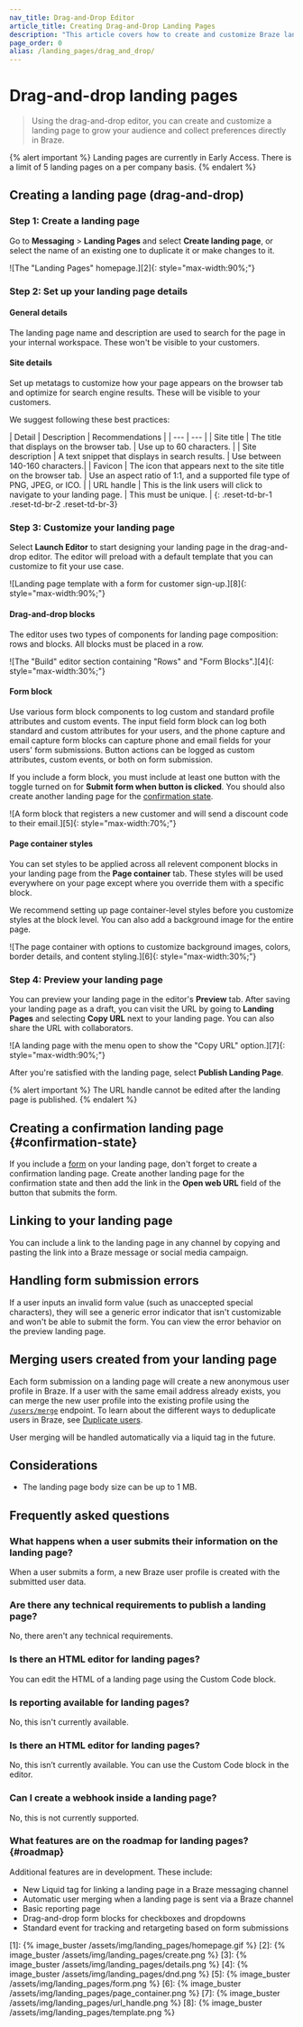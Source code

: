 ```yaml
---
nav_title: Drag-and-Drop Editor
article_title: Creating Drag-and-Drop Landing Pages
description: "This article covers how to create and customize Braze landing pages with the drag-and-drop editor."
page_order: 0
alias: /landing_pages/drag_and_drop/
---
```


# Drag-and-drop landing pages

> Using the drag-and-drop editor, you can create and customize a landing page to grow your audience and collect preferences directly in Braze.

{% alert important %}
Landing pages are currently in Early Access. There is a limit of 5 landing pages on a per company basis.
{% endalert %}

## Creating a landing page (drag-and-drop)

### Step 1: Create a landing page

Go to **Messaging** > **Landing Pages** and select **Create landing page**, or select the name of an existing one to duplicate it or make changes to it.

![The "Landing Pages" homepage.][2]{: style="max-width:90%;"}

### Step 2: Set up your landing page details

#### General details

The landing page name and description are used to search for the page in your internal workspace. These won't be visible to your customers.

#### Site details

Set up metatags to customize how your page appears on the browser tab and optimize for search engine results. These will be visible to your customers.

We suggest following these best practices:

| Detail | Description | Recommendations |
| --- | --- |
| Site title | The title that displays on the browser tab. | Use up to 60 characters. |
| Site description | A text snippet that displays in search results. | Use between 140-160 characters.|
| Favicon | The icon that appears next to the site title on the browser tab. | Use an aspect ratio of 1:1, and a supported file type of PNG, JPEG, or ICO. |
| URL handle | This is the link users will click to navigate to your landing page. | This must be unique. |
{: .reset-td-br-1 .reset-td-br-2 .reset-td-br-3}

### Step 3: Customize your landing page

Select **Launch Editor** to start designing your landing page in the drag-and-drop editor. The editor will preload with a default template that you can customize to fit your use case.

![Landing page template with a form for customer sign-up.][8]{: style="max-width:90%;"}

#### Drag-and-drop blocks

The editor uses two types of components for landing page composition: rows and blocks. All blocks must be placed in a row.

![The "Build" editor section containing "Rows" and "Form Blocks".][4]{: style="max-width:30%;"}

#### Form block

Use various form block components to log custom and standard profile attributes and custom events. The input field form block can log both standard and custom attributes for your users, and the phone capture and email capture form blocks can capture phone and email fields for your users' form submissions. Button actions can be logged as custom attributes, custom events, or both on form submission. 

If you include a form block, you must include at least one button with the toggle turned on for **Submit form when button is clicked**. You should also create another landing page for the [confirmation state](#confirmation-state).

![A form block that registers a new customer and will send a discount code to their email.][5]{: style="max-width:70%;"}

#### Page container styles

You can set styles to be applied across all relevent component blocks in your landing page from the **Page container** tab. These styles will be used everywhere on your page except where you override them with a specific block.

We recommend setting up page container-level styles before you customize styles at the block level. You can also add a background image for the entire page.

![The page container with options to customize background images, colors, border details, and content styling.][6]{: style="max-width:30%;"}

### Step 4: Preview your landing page

You can preview your landing page in the editor's **Preview** tab. After saving your landing page as a draft, you can visit the URL by going to **Landing Pages** and selecting **Copy URL** next to your landing page. You can also share the URL with collaborators.

![A landing page with the menu open to show the "Copy URL" option.][7]{: style="max-width:90%;"}

After you're satisfied with the landing page, select **Publish Landing Page**.

{% alert important %}
The URL handle cannot be edited after the landing page is published.
{% endalert %}

## Creating a confirmation landing page {#confirmation-state}

If you include a [form](#form-block) on your landing page, don't forget to create a confirmation landing page. Create another landing page for the confirmation state and then add the link in the **Open web URL** field of the button that submits the form.

## Linking to your landing page

You can include a link to the landing page in any channel by copying and pasting the link into a Braze message or social media campaign.

## Handling form submission errors

If a user inputs an invalid form value (such as unaccepted special characters), they will see a generic error indicator that isn't customizable and won't be able to submit the form. You can view the error behavior on the preview landing page.

## Merging users created from your landing page

Each form submission on a landing page will create a new anonymous user profile in Braze. If a user with the same email address already exists, you can merge the new user profile into the existing profile using the [`/users/merge`]({{site.baseurl}}/api/endpoints/user_data/post_users_merge#merging-unidentified-user) endpoint. To learn about the different ways to deduplicate users in Braze, see [Duplicate users]({{site.baseurl}}/user_guide/engagement_tools/segments/user_profiles/duplicate_users).

User merging will be handled automatically via a liquid tag in the future. 

## Considerations

- The landing page body size can be up to 1 MB.

## Frequently asked questions

### What happens when a user submits their information on the landing page?

When a user submits a form, a new Braze user profile is created with the submitted user data.

### Are there any technical requirements to publish a landing page?

No, there aren't any technical requirements.

### Is there an HTML editor for landing pages?

You can edit the HTML of a landing page using the Custom Code block.

### Is reporting available for landing pages?

No, this isn't currently available.

### Is there an HTML editor for landing pages?

No, this isn’t currently available. You can use the Custom Code block in the editor.

### Can I create a webhook inside a landing page?

No, this is not currently supported.

### What features are on the roadmap for landing pages? {#roadmap}

Additional features are in development. These include:

* New Liquid tag for linking a landing page in a Braze messaging channel
* Automatic user merging when a landing page is sent via a Braze channel
* Basic reporting page
* Drag-and-drop form blocks for checkboxes and dropdowns
* Standard event for tracking and retargeting based on form submissions

[1]: {% image_buster /assets/img/landing_pages/homepage.gif %}
[2]: {% image_buster /assets/img/landing_pages/create.png %}
[3]: {% image_buster /assets/img/landing_pages/details.png %}
[4]: {% image_buster /assets/img/landing_pages/dnd.png %}
[5]: {% image_buster /assets/img/landing_pages/form.png %}
[6]: {% image_buster /assets/img/landing_pages/page_container.png %}
[7]: {% image_buster /assets/img/landing_pages/url_handle.png %}
[8]: {% image_buster /assets/img/landing_pages/template.png %}
